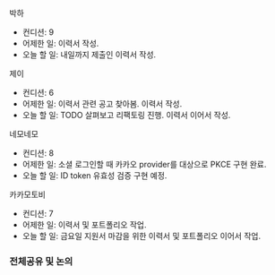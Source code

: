 
박하
- 컨디션: 9
- 어제한 일: 이력서 작성.
- 오늘 할 일: 내일까지 제출인 이력서 작성.

제이
- 컨디션: 6
- 어제한 일: 이력서 관련 공고 찾아봄. 이력서 작성.
- 오늘 할 일: TODO 살펴보고 리팩토링 진행. 이력서 이어서 작성.

네모네모
- 컨디션: 8
- 어제한 일: 소셜 로그인할 때 카카오 provider를 대상으로 PKCE 구현 완료.
- 오늘 할 일: ID token 유효성 검증 구현 예정.

카카모토비
- 컨디션: 7
- 어제한 일: 이력서 및 포트폴리오 작업.
- 오늘 할 일: 금요일 지원서 마감을 위한 이력서 및 포트폴리오 이어서 작업.

### 전체공유 및 논의

